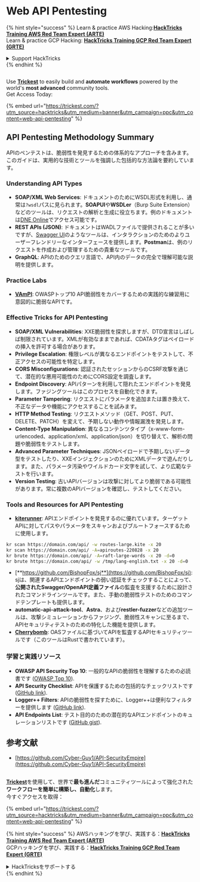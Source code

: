 # Web API Pentesting

{% hint style="success" %}
Learn & practice AWS Hacking:<img src="../../.gitbook/assets/arte.png" alt="" data-size="line">[**HackTricks Training AWS Red Team Expert (ARTE)**](https://training.hacktricks.xyz/courses/arte)<img src="../../.gitbook/assets/arte.png" alt="" data-size="line">\
Learn & practice GCP Hacking: <img src="../../.gitbook/assets/grte.png" alt="" data-size="line">[**HackTricks Training GCP Red Team Expert (GRTE)**<img src="../../.gitbook/assets/grte.png" alt="" data-size="line">](https://training.hacktricks.xyz/courses/grte)

<details>

<summary>Support HackTricks</summary>

* Check the [**subscription plans**](https://github.com/sponsors/carlospolop)!
* **Join the** 💬 [**Discord group**](https://discord.gg/hRep4RUj7f) or the [**telegram group**](https://t.me/peass) or **follow** us on **Twitter** 🐦 [**@hacktricks\_live**](https://twitter.com/hacktricks\_live)**.**
* **Share hacking tricks by submitting PRs to the** [**HackTricks**](https://github.com/carlospolop/hacktricks) and [**HackTricks Cloud**](https://github.com/carlospolop/hacktricks-cloud) github repos.

</details>
{% endhint %}

<figure><img src="../../.gitbook/assets/image (48).png" alt=""><figcaption></figcaption></figure>

Use [**Trickest**](https://trickest.com/?utm\_source=hacktricks\&utm\_medium=text\&utm\_campaign=ppc\&utm\_term=trickest\&utm\_content=web-api-pentesting) to easily build and **automate workflows** powered by the world's **most advanced** community tools.\
Get Access Today:

{% embed url="https://trickest.com/?utm_source=hacktricks&utm_medium=banner&utm_campaign=ppc&utm_content=web-api-pentesting" %}

## API Pentesting Methodology Summary

APIのペンテストは、脆弱性を発見するための体系的なアプローチを含みます。このガイドは、実用的な技術とツールを強調した包括的な方法論を要約しています。

### **Understanding API Types**

* **SOAP/XML Web Services**: ドキュメントのためにWSDL形式を利用し、通常は`?wsdl`パスに見られます。**SOAPUI**や**WSDLer**（Burp Suite Extension）などのツールは、リクエストの解析と生成に役立ちます。例のドキュメントは[DNE Online](http://www.dneonline.com/calculator.asmx)でアクセス可能です。
* **REST APIs (JSON)**: ドキュメントはWADLファイルで提供されることが多いですが、[Swagger UI](https://swagger.io/tools/swagger-ui/)のようなツールは、インタラクションのためのよりユーザーフレンドリーなインターフェースを提供します。**Postman**は、例のリクエストを作成および管理するための貴重なツールです。
* **GraphQL**: APIのためのクエリ言語で、API内のデータの完全で理解可能な説明を提供します。

### **Practice Labs**

* [**VAmPI**](https://github.com/erev0s/VAmPI): OWASPトップ10 API脆弱性をカバーするための実践的な練習用に意図的に脆弱なAPIです。

### **Effective Tricks for API Pentesting**

* **SOAP/XML Vulnerabilities**: XXE脆弱性を探求しますが、DTD宣言はしばしば制限されています。XMLが有効なままであれば、CDATAタグはペイロードの挿入を許可する場合があります。
* **Privilege Escalation**: 権限レベルが異なるエンドポイントをテストして、不正アクセスの可能性を特定します。
* **CORS Misconfigurations**: 認証されたセッションからのCSRF攻撃を通じて、潜在的な悪用可能性のためにCORS設定を調査します。
* **Endpoint Discovery**: APIパターンを利用して隠れたエンドポイントを発見します。ファジングツールはこのプロセスを自動化できます。
* **Parameter Tampering**: リクエストにパラメータを追加または置き換えて、不正なデータや機能にアクセスすることを試みます。
* **HTTP Method Testing**: リクエストメソッド（GET、POST、PUT、DELETE、PATCH）を変えて、予期しない動作や情報漏洩を発見します。
* **Content-Type Manipulation**: 異なるコンテンツタイプ（x-www-form-urlencoded、application/xml、application/json）を切り替えて、解析の問題や脆弱性をテストします。
* **Advanced Parameter Techniques**: JSONペイロードで予期しないデータ型をテストしたり、XXEインジェクションのためにXMLデータで遊んだりします。また、パラメータ汚染やワイルドカード文字を試して、より広範なテストを行います。
* **Version Testing**: 古いAPIバージョンは攻撃に対してより脆弱である可能性があります。常に複数のAPIバージョンを確認し、テストしてください。

### **Tools and Resources for API Pentesting**

* [**kiterunner**](https://github.com/assetnote/kiterunner): APIエンドポイントを発見するのに優れています。ターゲットAPIに対してパスやパラメータをスキャンおよびブルートフォースするために使用します。
```bash
kr scan https://domain.com/api/ -w routes-large.kite -x 20
kr scan https://domain.com/api/ -A=apiroutes-220828 -x 20
kr brute https://domain.com/api/ -A=raft-large-words -x 20 -d=0
kr brute https://domain.com/api/ -w /tmp/lang-english.txt -x 20 -d=0
```
* [**https://github.com/BishopFox/sj**](https://github.com/BishopFox/sj): sjは、関連するAPIエンドポイントの弱い認証をチェックすることによって、**公開されたSwagger/OpenAPI定義ファイル**の監査を支援するために設計されたコマンドラインツールです。また、手動の脆弱性テストのためのコマンドテンプレートも提供します。
* **automatic-api-attack-tool**、**Astra**、および**restler-fuzzer**などの追加ツールは、攻撃シミュレーションからファジング、脆弱性スキャンに至るまで、APIセキュリティテストのための特化した機能を提供します。
* [**Cherrybomb**](https://github.com/blst-security/cherrybomb): OASファイルに基づいてAPIを監査するAPIセキュリティツールです（このツールはRustで書かれています）。

### **学習と実践リソース**

* **OWASP API Security Top 10**: 一般的なAPIの脆弱性を理解するための必読書です ([OWASP Top 10](https://github.com/OWASP/API-Security/blob/master/2019/en/dist/owasp-api-security-top-10.pdf)).
* **API Security Checklist**: APIを保護するための包括的なチェックリストです ([GitHub link](https://github.com/shieldfy/API-Security-Checklist)).
* **Logger++ Filters**: APIの脆弱性を探すために、Logger++は便利なフィルターを提供します ([GitHub link](https://github.com/bnematzadeh/LoggerPlusPlus-API-Filters)).
* **API Endpoints List**: テスト目的のための潜在的なAPIエンドポイントのキュレーションリストです ([GitHub gist](https://gist.github.com/yassineaboukir/8e12adefbd505ef704674ad6ad48743d)).

## 参考文献

* [https://github.com/Cyber-Guy1/API-SecurityEmpire](https://github.com/Cyber-Guy1/API-SecurityEmpire)

<figure><img src="../../.gitbook/assets/image (48).png" alt=""><figcaption></figcaption></figure>

[**Trickest**](https://trickest.com/?utm\_source=hacktricks\&utm\_medium=text\&utm\_campaign=ppc\&utm\_term=trickest\&utm\_content=web-api-pentesting)を使用して、世界で**最も進んだ**コミュニティツールによって強化された**ワークフローを簡単に構築し、自動化**します。\
今すぐアクセスを取得：

{% embed url="https://trickest.com/?utm_source=hacktricks&utm_medium=banner&utm_campaign=ppc&utm_content=web-api-pentesting" %}

{% hint style="success" %}
AWSハッキングを学び、実践する：<img src="../../.gitbook/assets/arte.png" alt="" data-size="line">[**HackTricks Training AWS Red Team Expert (ARTE)**](https://training.hacktricks.xyz/courses/arte)<img src="../../.gitbook/assets/arte.png" alt="" data-size="line">\
GCPハッキングを学び、実践する：<img src="../../.gitbook/assets/grte.png" alt="" data-size="line">[**HackTricks Training GCP Red Team Expert (GRTE)**<img src="../../.gitbook/assets/grte.png" alt="" data-size="line">](https://training.hacktricks.xyz/courses/grte)

<details>

<summary>HackTricksをサポートする</summary>

* [**サブスクリプションプラン**](https://github.com/sponsors/carlospolop)を確認してください！
* **💬 [**Discordグループ**](https://discord.gg/hRep4RUj7f)または[**Telegramグループ**](https://t.me/peass)に参加するか、**Twitter** 🐦 [**@hacktricks\_live**](https://twitter.com/hacktricks\_live)**をフォローしてください。**
* **ハッキングのトリックを共有するために、[**HackTricks**](https://github.com/carlospolop/hacktricks)および[**HackTricks Cloud**](https://github.com/carlospolop/hacktricks-cloud)のGitHubリポジトリにPRを提出してください。**

</details>
{% endhint %}
